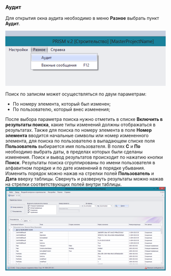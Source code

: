 ﻿
### Аудит

Для открытия окна аудита необходимо в меню **Разное** выбрать пункт **Аудит**.

![_menu_others.png](_menu_others.png "")

Поиск по записям может осуществляться по двум параметрам:
* По номеру элемента, который был изменен;
* По пользователю, который внес изменения;

После выбора параметра поиска нужно отметить в списке **Включить в результаты поиска**, какие типы изменений должны отображаться в результатах. Также для поиска по номеру элемента в поле **Номер элемента** вводится начальные символы или номер измененного элемента, для поиска по пользователю в выпадающем списке поля **Пользователь** выбирается имя пользователя. В полях **С** и **По** необходимо выбрать даты, в пределах которых были сделаны изменения.
Поиск и вывод результатов происходит по нажатию кнопки **Поиск**. Результаты поиска сгруппированы по имени пользователя в алфавитном порядке и по дате изменений в порядке убывания. Изменить порядок можно нажав на стрелки полей **Пользователь** и **Дата** вверху таблицы. Свернуть и развернуть результаты можно нажав на стрелки соответствующих полей внутри таблицы.
![_audit.png](_audit.png "")

